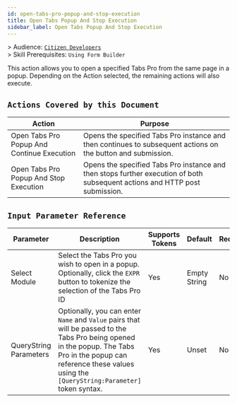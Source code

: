 ```yaml
---
id: open-tabs-pro-popup-and-stop-execution
title: Open Tabs Popup And Stop Execution
sidebar_label: Open Tabs Popup And Stop Execution
---
```


&gt; Audience: [`Citizen Developers`](/docs/audience#citizen-developers)<br/>
&gt; Skill Prerequisites: `Using Form Builder`

This action allows you to open a specified Tabs Pro from the same page in a popup. Depending on the Action selected, the remaining actions will also execute.

## `Actions Covered by this Document`

| Action | Purpose |
| -- | -- |
| Open Tabs Pro Popup And Continue Execution | Opens the specified Tabs Pro instance and then continues to subsequent actions on the button and submission. |
| Open Tabs Pro Popup And Stop Execution | Opens the specified Tabs Pro instance and then stops further execution of both subsequent actions and HTTP post submission. |

## `Input Parameter Reference`

| Parameter | Description | Supports Tokens | Default | Required |
| -- | -- | -- | -- | -- |
| Select Module | Select the Tabs Pro you wish to open in a popup. Optionally, click the `EXPR` button to tokenize the selection of the Tabs Pro ID| Yes | Empty String | No |
| QueryString Parameters | Optionally, you can enter `Name` and `Value` pairs that will be passed to the Tabs Pro being opened in the popup. The Tabs Pro in the popup can reference these values using the `[QueryString:Parameter]` token syntax. | Yes | Unset | No |
